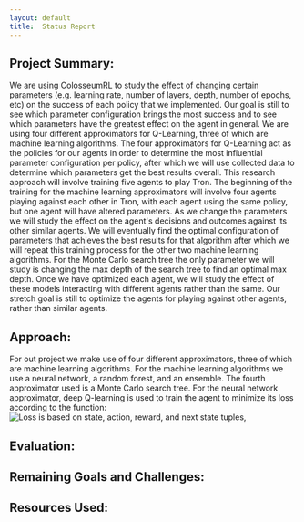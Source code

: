 ```yaml
---
layout:	default
title:	Status Report
---
```


## Project Summary:

We are using ColosseumRL to study the effect of changing certain parameters (e.g. learning rate, number of layers, depth, number of epochs, etc) on the success of each policy that we implemented. Our goal is still to see which parameter configuration brings the most success and to see which parameters have the greatest effect on the agent in general. We are using four different approximators for Q-Learning, three of which are machine learning algorithms. The four approximators for Q-Learning act as the policies for our agents in order to determine the most influential parameter configuration per policy, after which we will use collected data to determine which parameters get the best results overall. This research approach will involve training five agents to play Tron. The beginning of the training for the machine learning approximators will involve four agents playing against each other in Tron, with each agent using the same policy, but one agent will have altered parameters. As we change the parameters we will study the effect on the agent's decisions and outcomes against its other similar agents. We will eventually find the optimal configuration of parameters that achieves the best results for that algorithm after which we will repeat this training process for the other two machine learning algorithms. For the Monte Carlo search tree the only parameter we will study is changing the max depth of the search tree to find an optimal max depth. Once we have optimized each agent, we will study the effect of these models interacting with different agents rather than the same. Our stretch goal is still to optimize the agents for playing against other agents, rather than similar agents.

## Approach:

For out project we make use of four different approximators, three of which are machine learning algorithms. For the machine learning algorithms we use a neural network, a random forest, and an ensemble. The fourth approximator used is a Monte Carlo search tree. For the neural network approximator, deep Q-learning is used to train the agent to minimize its loss according to the function:
![Loss is based on state, action, reward, and next state tuples,](https://github.com/anguyen34/Tron-Researchers-CS175/main/images/loss.png?raw=true)

## Evaluation:

## Remaining Goals and Challenges:

## Resources Used:
